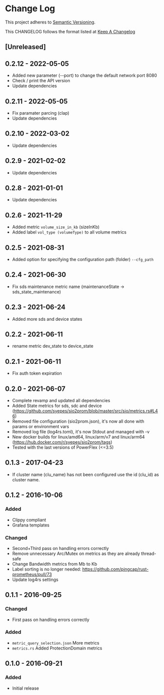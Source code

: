 # Change Log

This project adheres to [Semantic Versioning](http://semver.org/).

This CHANGELOG follows the format listed at [Keep A Changelog](http://keepachangelog.com/)

## [Unreleased]

## 0.2.12 - 2022-05-05

- Added new parameter (--port) to change the default network port 8080
- Check / print the API version
- Update dependencies

## 0.2.11 - 2022-05-05

- Fix paramater parcing (clap)
- Update dependencies

## 0.2.10 - 2022-03-02

- Update dependencies

## 0.2.9 - 2021-02-02

- Update dependencies

## 0.2.8 - 2021-01-01

- Update dependencies

## 0.2.6 - 2021-11-29

- Added metric `volume_size_in_kb` (sizeInKb)
- Added label `vol_type (volumeType)` to all volume metrics

## 0.2.5 - 2021-08-31

- Added option for specifying the configuration path (folder) `--cfg_path`

## 0.2.4 - 2021-06-30

- Fix sds maintenance metric name (maintenanceState -> sds_state_maintenance)

## 0.2.3 - 2021-06-24

- Added more sds and device states

## 0.2.2 - 2021-06-11

- rename metric dev_state to device_state

## 0.2.1 - 2021-06-11

- Fix auth token expiration

## 0.2.0 - 2021-06-07

- Complete revamp and updated all dependencies
- Added State metrics for sds, sdc and device (<https://github.com/syepes/sio2prom/blob/master/src/sio/metrics.rs#L46>)
- Removed file configuration (sio2prom.json), it's now all done with params or environment vars
- Removed log file (log4rs.toml), it's now Stdout and managed with -v
- New docker builds for linux/amd64, linux/arm/v7 and linux/arm64 (<https://hub.docker.com/r/syepes/sio2prom/tags>)
- Tested with the last versions of PowerFlex (<=3.5)

## 0.1.3 - 2017-04-23

- If cluster name (clu_name) has not been configured use the id (clu_id) as cluster name.

## 0.1.2 - 2016-10-06

### Added

- Clippy compliant
- Grafana templates

### Changed

- Second+Third pass on handling errors correctly
- Remove unnecessary Arc/Mutex on metrics as they are already thread-safe
- Change Bandwidth metrics from Mb to Kb
- Label sorting is no longer needed: <https://github.com/pingcap/rust-prometheus/pull/73>
- Update log4rs settings

## 0.1.1 - 2016-09-25

### Changed

- First pass on handling errors correctly

### Added

- `metric_query_selection.json` More metrics
- `metrics.rs` Added ProtectionDomain metrics

## 0.1.0 - 2016-09-21

### Added

- Initial release
